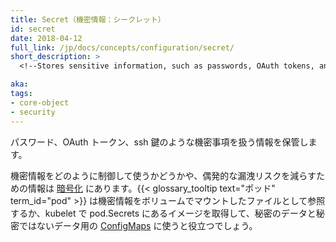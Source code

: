 ```yaml
---
title: Secret（機密情報：シークレット）
id: secret
date: 2018-04-12
full_link: /jp/docs/concepts/configuration/secret/
short_description: >
  <!--Stores sensitive information, such as passwords, OAuth tokens, and ssh keys. -->パスワード、OAuth トークン、ssh 鍵のような機密事項を扱う情報を保管します。

aka: 
tags:
- core-object
- security
---
```

 <!--Stores sensitive information, such as passwords, OAuth tokens, and ssh keys.-->
 パスワード、OAuth トークン、ssh 鍵のような機密事項を扱う情報を保管します。

<!--more--> 

<!--
Allows for more control over how sensitive information is used and reduces the risk of accidental exposure, including [encryption](https://kubernetes.io/docs/tasks/administer-cluster/encrypt-data/#ensure-all-secrets-are-encrypted) at rest.  A {{< glossary_tooltip text="Pod" term_id="pod" >}} references the secret as a file in a volume mount or by the kubelet pulling images for a pod. Secrets are great for confidential data and [ConfigMaps](https://kubernetes.io/docs/tasks/configure-pod-container/configure-pod-configmap/) for non-confidential data.
-->
機密情報をどのように制御して使うかどうかや、偶発的な漏洩リスクを減らすための情報は [暗号化](/jp/docs/tasks/administer-cluster/encrypt-data/#ensure-all-secrets-are-encrypted) にあります。{{< glossary_tooltip text="ポッド" term_id="pod" >}} は機密情報をボリュームでマウントしたファイルとして参照するか、kubelet で pod.Secrets にあるイメージを取得して、秘密のデータと秘密ではないデータ用の [ConfigMaps](https://kubernetes.io/docs/tasks/configure-pod-container/configure-pod-configmap/) に使うと役立つでしょう。